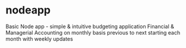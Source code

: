 # nodeapp
Basic Node app - simple &amp; intuitive budgeting application
Financial & Managerial Accounting on monthly basis previous to next starting each month with weekly updates
